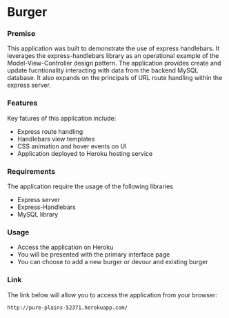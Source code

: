 # Burger

### Premise
This application was built to demonstrate the use of express handlebars.  It leverages the express-handlebars library as an operational example of the Model-View-Controller design pattern.  The application provides create and update fucntionality interacting with data from the backend MySQL database.  It also expands on the principals of URL route handling within the express server. 

### Features
Key fatures of this application include:

* Express route handling
* Handlebars view templates
* CSS animation and hover events on UI
* Application deployed to Heroku hosting service

### Requirements
The application require the usage of the following libraries
* Express server 
* Express-Handlebars
* MySQL library

### Usage
* Access the application on Heroku
* You will be presented with the primary interface page
* You can choose to add a new burger or devour and existing burger

### Link
The link below will allow you to access the application from your browser:

    http://pure-plains-52371.herokuapp.com/ 


